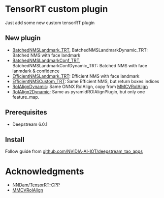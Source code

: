 # TensorRT custom plugin

Just add some new custom tensorRT plugin

## New plugin

- [BatchedNMSLandmark_TRT](./plugin/batchedNMSLandmarkPlugin/), BatchedNMSLandmarkDynamic_TRT: Batched NMS with face landmark
- [BatchedNMSLandmarkConf_TRT](./plugin/batchedNMSLandmarkConfPlugin/), BatchedNMSLandmarkConfDynamic_TRT: Batched NMS with face lanmdark & confidence
- [EfficientNMSLandmark_TRT](./plugin/efficientNMSLandmarkPlugin/): Efficient NMS with face landmark
- [EfficientNMSCustom_TRT](./plugin/efficientNMSCustomPlugin/): Same Efficient NMS, but return boxes indices
- [RoIAlignDynamic](./plugin/roIAlignPlugin/): Same ONNX RoIAlign, copy from [MMCVRoIAlign](https://github.com/open-mmlab/mmdeploy)
- [RoIAlign2Dynamic](./plugin/roIAlign2Plugin/): Same as pyramidROIAlignPlugin, but only one feature_map.

## Prerequisites

- Deepstream 6.0.1

## Install

Follow guide from [github.com/NVIDIA-AI-IOT/deepstream_tao_apps](https://github.com/NVIDIA-AI-IOT/deepstream_tao_apps/blob/master/TRT-OSS/x86/README.md)

# Acknowledgments

- [NNDam/TensorRT-CPP](https://github.com/NNDam/TensorRT-CPP)
- [MMCVRoIAlign](https://github.com/open-mmlab/mmdeploy)
